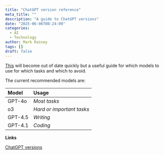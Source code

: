 ```yaml
---
title: "ChatGPT version reference"
meta_title: ""
description: "A guide to ChatGPT versions"
date: "2025-06-06T08:24:00"
categories:
  - AI
  - Technology
author: Mark Rainey
tags: []
draft: false
---
```


[This](https://x.com/karpathy/status/1929597620969951434) will become out of date quickly but a useful guide for which models to use for which tasks and which to avoid.

The current recommended models are:

| Model   | Usage                     |
| :------ | :------------------------ |
| GPT-4o  | *Most tasks*              |
| o3      | *Hard or important tasks* |
| GPT-4.5 | *Writing*                 |
| GPT-4.1 | *Coding*                  |



__Links__

[ChatGPT versions](https://x.com/karpathy/status/1929597620969951434)


